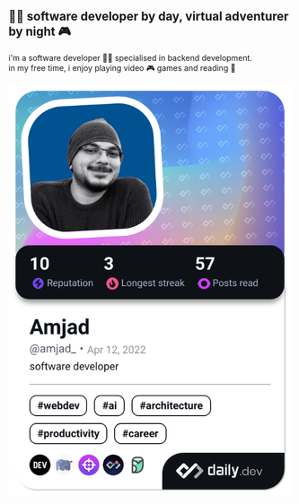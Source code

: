 ## 👨‍💻 software developer by day, virtual adventurer by night 🎮

i'm a software developer 👨‍💻 specialised in backend development.\
in my free time, i enjoy playing video 🎮 games and reading 📖

<a href="https://app.daily.dev/amjad_"><img src="./devcard.png" width="652" alt="Amjad's Dev Card"/></a>

<!--
**amjad-ah/amjad-ah** is a ✨ _special_ ✨ repository because its `README.md` (this file) appears on your GitHub profile.

Here are some ideas to get you started:

- 🔭 I’m currently working on ...
- 🌱 I’m currently learning ...
- 👯 I’m looking to collaborate on ...
- 🤔 I’m looking for help with ...
- 💬 Ask me about ...
- 📫 How to reach me: ...
- 😄 Pronouns: ...
- ⚡ Fun fact: ...
-->
